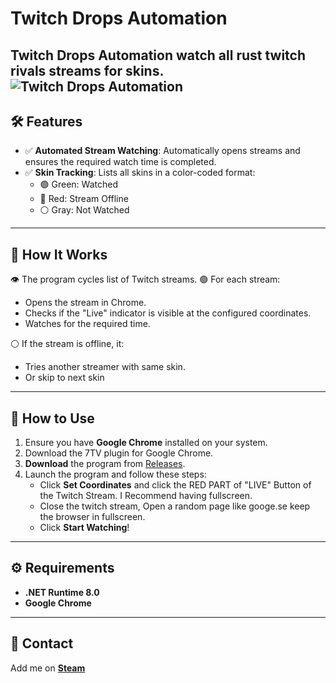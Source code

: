 # Twitch Drops Automation

**Twitch Drops Automation** watch all rust twitch rivals streams for skins.
![Twitch Drops Automation](https://media.discordapp.net/attachments/797746748558147605/1316180027863208007/image.png?ex=675a1bac&is=6758ca2c&hm=11065a49ee3877d8f6f2637e478580771bb3c13a102115f8c102003a59442135&=&format=webp&quality=lossless)
---

## 🛠️ Features

- ✅ **Automated Stream Watching**: Automatically opens streams and ensures the required watch time is completed.
- ✅ **Skin Tracking**: Lists all skins in a color-coded format:
  - 🟢 Green: Watched
  - 🔴 Red: Stream Offline
  - ⚪ Gray: Not Watched

---

## 🚀 How It Works

👁️ The program cycles list of Twitch streams.
🟢 For each stream:
- Opens the stream in Chrome.
- Checks if the "Live" indicator is visible at the configured coordinates.
- Watches for the required time.

⚪ If the stream is offline, it:
- Tries another streamer with same skin.
- Or skip to next skin

---

## 💾 How to Use

1. Ensure you have **Google Chrome** installed on your system.
2. Download the 7TV plugin for Google Chrome.
3. **Download** the program from [Releases]([[https://github.com/your-repo/twitch-drops/releases](https://github.com/erik429/Twitch-Drops/releases/tag/Bot](https://github.com/erik429/Twitch-Drops/releases/tag/bot))).
4. Launch the program and follow these steps:
   - Click **Set Coordinates** and click the RED PART of "LIVE" Button of the Twitch Stream. I Recommend having fullscreen.
   - Close the twitch stream, Open a random page like googe.se keep the browser in fullscreen.
   - Click **Start Watching**!

---

## ⚙️ Requirements

- **.NET Runtime 8.0**
- **Google Chrome**

---

## 🤝 Contact

Add me on **[Steam](https://steamcommunity.com/id/34211155035578432/)**
